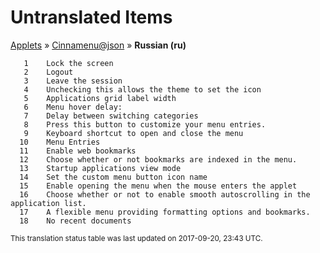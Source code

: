 # Untranslated Items
[Applets](../../../README.md) &#187; [Cinnamenu@json](../README.md) &#187; **Russian (ru)**

       1	Lock the screen
       2	Logout
       3	Leave the session
       4	Unchecking this allows the theme to set the icon
       5	Applications grid label width
       6	Menu hover delay:
       7	Delay between switching categories
       8	Press this button to customize your menu entries.
       9	Keyboard shortcut to open and close the menu
      10	Menu Entries
      11	Enable web bookmarks
      12	Choose whether or not bookmarks are indexed in the menu.
      13	Startup applications view mode
      14	Set the custom menu button icon name
      15	Enable opening the menu when the mouse enters the applet
      16	Choose whether or not to enable smooth autoscrolling in the application list.
      17	A flexible menu providing formatting options and bookmarks.
      18	No recent documents

<sup>This translation status table was last updated on 2017-09-20, 23:43 UTC.</sup>
